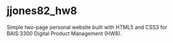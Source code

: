 # jjones82_hw8
Simple two-page personal website built with HTML5 and CSS3 for BAIS:3300 Digital Product Management (HW8).
